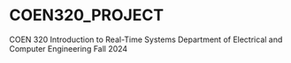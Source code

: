 # COEN320_PROJECT
COEN 320 Introduction to Real-Time Systems Department of Electrical and Computer Engineering Fall 2024
